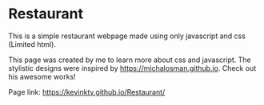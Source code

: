 # Restaurant

This is a simple restaurant webpage made using only javascript and css (Limited html). 

This page was created by me to learn more about css and javascript. The stylistic designs were inspired by https://michalosman.github.io. Check out his awesome works!

Page link: https://kevinktv.github.io/Restaurant/
